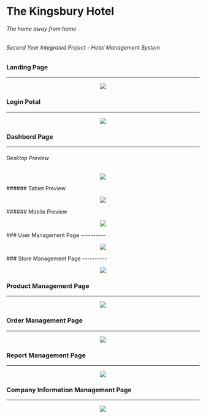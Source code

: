 
# The Kingsbury Hotel
###### The home away from home

###### Second Year Integrated Project - Hotel Management System 



### Landing Page 
----------
<p align="center">
  <img src="project previews/1.png" width="auto" height="auto"/>
</p>

### Login Potal
----------
<p align="center">
  <img src="project previews/2.png" width="auto" height="auto"/>
</p>

### Dashbord Page
----------
###### Desktop Preview
<p align="center">
  <img src="project previews/3.png" width="auto" height="auto"/>
</p>
###### Tablet Preview
<p align="center">
  <img src="project previews/4.png" width="auto" height="auto"/>
</p>
###### Mobile Preview
<p align="center">
  <img src="project previews/5.png" width="auto" height="auto"/>
</p>
### User Management Page
----------
<p align="center">
  <img src="project previews/6.png" width="auto" height="auto"/>
</p>
### Store Management Page
----------
<p align="center">
  <img src="project previews/7.png" width="auto" height="auto"/>
</p>

### Product Management Page
----------
<p align="center">
  <img src="project previews/8.png" width="auto" height="auto"/>
</p>

### Order Management Page
----------
<p align="center">
  <img src="project previews/9.png" width="auto" height="auto"/>
</p>

### Report Management Page
----------
<p align="center">
  <img src="project previews/10.png" width="auto" height="auto"/>
</p>

### Company Information Management Page
----------
<p align="center">
  <img src="project previews/11.png" width="auto" height="auto"/>
</p>









